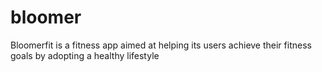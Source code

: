 # bloomer
Bloomerfit is a fitness app aimed at helping its users achieve their fitness goals by adopting a healthy lifestyle
